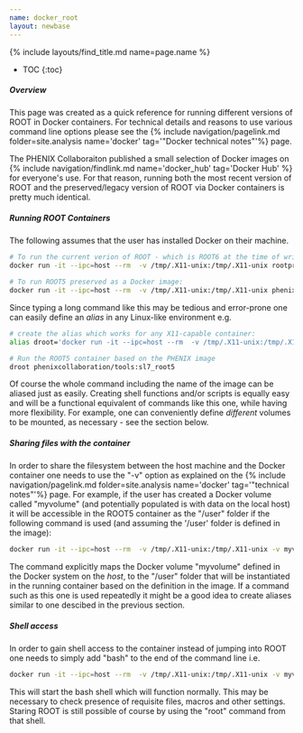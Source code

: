 ```yaml
---
name: docker_root
layout: newbase
---
```

{% include layouts/find_title.md name=page.name %}
* TOC
{:toc}
##### Overview

This page was created as a quick reference for running different versions
of ROOT in Docker containers. For technical details and reasons to use various
command line options please see the
{% include navigation/pagelink.md folder=site.analysis name='docker' tag='"Docker technical notes"'%} page.

The PHENIX Collaboraiton published a small selection of Docker images on
{% include navigation/findlink.md name='docker_hub' tag='Docker Hub' %} for everyone's use. For that
reason, running both the most recent version of ROOT and the preserved/legacy version of ROOT via Docker
containers is pretty much identical.

##### Running ROOT Containers
The following assumes that the user has installed Docker on their machine.
```bash
# To run the current verion of ROOT - which is ROOT6 at the time of writing:
docker run -it --ipc=host --rm  -v /tmp/.X11-unix:/tmp/.X11-unix rootproject/root

# To run ROOT5 preserved as a Docker image:
docker run -it --ipc=host --rm  -v /tmp/.X11-unix:/tmp/.X11-unix phenixcollaboration/tools:sl7_root5
```
Since typing a long command like this may be tedious and error-prone one can easily define an
*alias* in any Linux-like environment e.g.
```bash
# create the alias which works for any X11-capable container:
alias droot='docker run -it --ipc=host --rm  -v /tmp/.X11-unix:/tmp/.X11-unix '

# Run the ROOT5 container based on the PHENIX image
droot phenixcollaboration/tools:sl7_root5
```
Of course the whole command including the name of the image can be aliased just as easily.
Creating shell functions and/or scripts is equally easy and will be a functional equivalent
of commands like this one, while having more flexibility. For example, one can conveniently
define *different* volumes to be mounted, as necessary - see the section below.

##### Sharing files with the container
In order to share the filesystem between the host machine and the Docker container one
needs to use the "-v" option as explained on the
{% include navigation/pagelink.md folder=site.analysis name='docker' tag='"technical notes"'%} page.
For example, if the user has created a Docker volume called "myvolume" (and potentially
populated is with data on the local host) it will be accessible in the ROOT5 container as the "/user"
folder if the following command is used (and assuming the '/user' folder is defined in the image):
```bash
docker run -it --ipc=host --rm  -v /tmp/.X11-unix:/tmp/.X11-unix -v myvolume:/user phenixcollaboration/tools:sl7_root5
```
The command explicitly maps the Docker volume "myvolume" defined in the Docker system on the *host*,
to the "/user" folder that will be instantiated in the running container based on the definition
in the image.
If a command such as this one is used repeatedly it might be a good idea to create aliases similar to one descibed
in the previous section.

##### Shell access
In order to gain shell access to the container instead of jumping into ROOT one
needs to simply add "bash" to the end of the command line i.e.
```bash
docker run -it --ipc=host --rm  -v /tmp/.X11-unix:/tmp/.X11-unix -v myvolume:/user phenixcollaboration/tools:sl7_root5 bash
```
This will start the bash shell which will function normally. This may be necessary to check presence of requisite
files, macros and other settings. Staring ROOT is still possible of course by using the "root" command from that shell.
